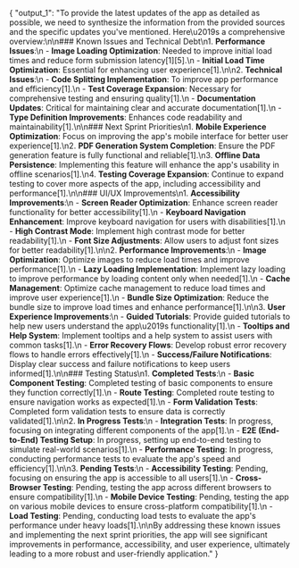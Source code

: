 {
    "output_1": "To provide the latest updates of the app as detailed as possible, we need to synthesize the information from the provided sources and the specific updates you've mentioned. Here\u2019s a comprehensive overview:\n\n### Known Issues and Technical Debt\n1. **Performance Issues**:\n   - **Image Loading Optimization**: Needed to improve initial load times and reduce form submission latency[1][5].\n   - **Initial Load Time Optimization**: Essential for enhancing user experience[1].\n\n2. **Technical Issues**:\n   - **Code Splitting Implementation**: To improve app performance and efficiency[1].\n   - **Test Coverage Expansion**: Necessary for comprehensive testing and ensuring quality[1].\n   - **Documentation Updates**: Critical for maintaining clear and accurate documentation[1].\n   - **Type Definition Improvements**: Enhances code readability and maintainability[1].\n\n### Next Sprint Priorities\n1. **Mobile Experience Optimization**: Focus on improving the app's mobile interface for better user experience[1].\n2. **PDF Generation System Completion**: Ensure the PDF generation feature is fully functional and reliable[1].\n3. **Offline Data Persistence**: Implementing this feature will enhance the app's usability in offline scenarios[1].\n4. **Testing Coverage Expansion**: Continue to expand testing to cover more aspects of the app, including accessibility and performance[1].\n\n### UI/UX Improvements\n1. **Accessibility Improvements**:\n   - **Screen Reader Optimization**: Enhance screen reader functionality for better accessibility[1].\n   - **Keyboard Navigation Enhancement**: Improve keyboard navigation for users with disabilities[1].\n   - **High Contrast Mode**: Implement high contrast mode for better readability[1].\n   - **Font Size Adjustments**: Allow users to adjust font sizes for better readability[1].\n\n2. **Performance Improvements**:\n   - **Image Optimization**: Optimize images to reduce load times and improve performance[1].\n   - **Lazy Loading Implementation**: Implement lazy loading to improve performance by loading content only when needed[1].\n   - **Cache Management**: Optimize cache management to reduce load times and improve user experience[1].\n   - **Bundle Size Optimization**: Reduce the bundle size to improve load times and enhance performance[1].\n\n3. **User Experience Improvements**:\n   - **Guided Tutorials**: Provide guided tutorials to help new users understand the app\u2019s functionality[1].\n   - **Tooltips and Help System**: Implement tooltips and a help system to assist users with common tasks[1].\n   - **Error Recovery Flows**: Develop robust error recovery flows to handle errors effectively[1].\n   - **Success/Failure Notifications**: Display clear success and failure notifications to keep users informed[1].\n\n### Testing Status\n1. **Completed Tests**:\n   - **Basic Component Testing**: Completed testing of basic components to ensure they function correctly[1].\n   - **Route Testing**: Completed route testing to ensure navigation works as expected[1].\n   - **Form Validation Tests**: Completed form validation tests to ensure data is correctly validated[1].\n\n2. **In Progress Tests**:\n   - **Integration Tests**: In progress, focusing on integrating different components of the app[1].\n   - **E2E (End-to-End) Testing Setup**: In progress, setting up end-to-end testing to simulate real-world scenarios[1].\n   - **Performance Testing**: In progress, conducting performance tests to evaluate the app's speed and efficiency[1].\n\n3. **Pending Tests**:\n   - **Accessibility Testing**: Pending, focusing on ensuring the app is accessible to all users[1].\n   - **Cross-Browser Testing**: Pending, testing the app across different browsers to ensure compatibility[1].\n   - **Mobile Device Testing**: Pending, testing the app on various mobile devices to ensure cross-platform compatibility[1].\n   - **Load Testing**: Pending, conducting load tests to evaluate the app's performance under heavy loads[1].\n\nBy addressing these known issues and implementing the next sprint priorities, the app will see significant improvements in performance, accessibility, and user experience, ultimately leading to a more robust and user-friendly application."
}